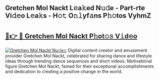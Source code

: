 ## Gretchen Mol Nackt L𝚎a𝚔ed N𝚞𝚍e - Part-rte Vi𝚍𝚎o L𝚎a𝚔s - H𝚘𝚝 O𝚗𝚕yf𝚊ns P𝚑𝚘tos VyhmZ

# <h2><a href="http://kfasyp.oniu.top/?m=Gretchen+Mol+Nackt">🔗👉 🔴 Gretchen Mol Nackt P𝚑ot𝚘𝚜 V𝚒d𝚎o</a></h2>

[![Gretchen Mol Nackt Nu𝚍e𝚜](https://i.imgur.com/0qMVB7G.gif)](http://kfasyp.oniu.top/?m=Gretchen+Mol+Nackt)
Digital content creator and amusement provider Gretchen Mol Nackt, celebrated for sharing dance and lifestyle ideas through trending dance sequences and short videos. Motivational figure Gretchen Mol Nackt, famed for their exceptional accomplishments and dedication to creating a positive change in the world.  
